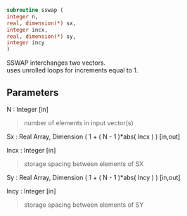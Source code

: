 ```fortran  
subroutine sswap (  
integer n,  
real, dimension(*) sx,  
integer incx,  
real, dimension(*) sy,  
integer incy  
)  
```  
  
SSWAP interchanges two vectors.  
uses unrolled loops for increments equal to 1.  
  
## Parameters  
N : Integer [in]  
> number of elements in input vector(s)  
  
Sx : Real Array, Dimension ( 1 + ( N - 1 )*abs( Incx ) ) [in,out]  
  
Incx : Integer [in]  
> storage spacing between elements of SX  
  
Sy : Real Array, Dimension ( 1 + ( N - 1 )*abs( Incy ) ) [in,out]  
  
Incy : Integer [in]  
> storage spacing between elements of SY  
  
